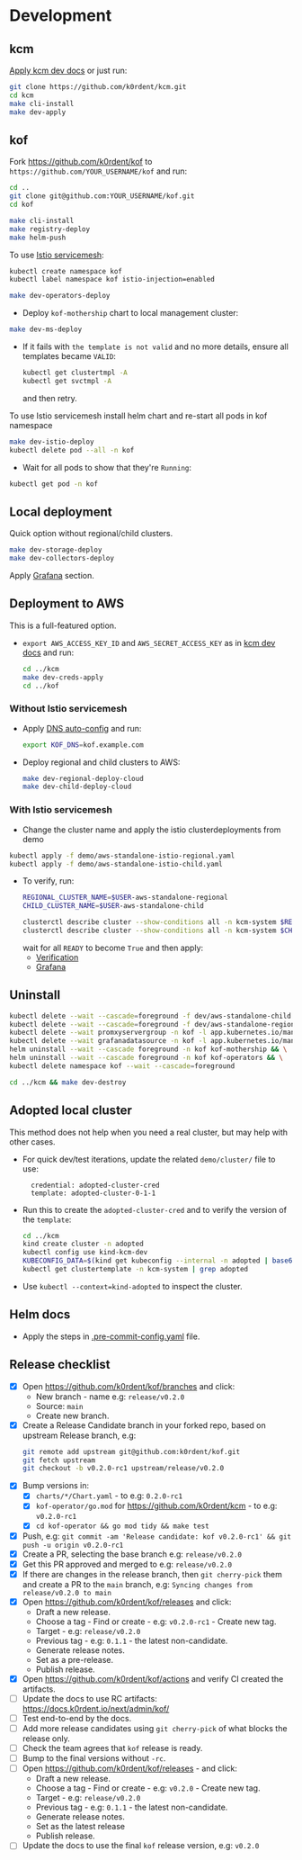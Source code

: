# Development

## kcm

[Apply kcm dev docs](https://github.com/k0rdent/kcm/blob/main/docs/dev.md) or just run:

```bash
git clone https://github.com/k0rdent/kcm.git
cd kcm
make cli-install
make dev-apply
```

## kof

Fork https://github.com/k0rdent/kof to `https://github.com/YOUR_USERNAME/kof` and run:

```bash
cd ..
git clone git@github.com:YOUR_USERNAME/kof.git
cd kof

make cli-install
make registry-deploy
make helm-push
```

To use [Istio servicemesh](./istio.md):

```bash
kubectl create namespace kof
kubectl label namespace kof istio-injection=enabled
```

```bash
make dev-operators-deploy
```

* Deploy `kof-mothership` chart to local management cluster:
```bash
make dev-ms-deploy
```

* If it fails with `the template is not valid` and no more details,
  ensure all templates became `VALID`:
  ```bash
  kubectl get clustertmpl -A
  kubectl get svctmpl -A
  ```
  and then retry.


To use Istio servicemesh install helm chart and re-start all pods in kof namespace
```bash
make dev-istio-deploy
kubectl delete pod --all -n kof
```

* Wait for all pods to show that they're `Running`:
```bash
kubectl get pod -n kof
```

## Local deployment

Quick option without regional/child clusters.


```bash
make dev-storage-deploy
make dev-collectors-deploy
```

Apply [Grafana](https://docs.k0rdent.io/next/admin/kof/kof-using/#access-to-grafana) section.

## Deployment to AWS

This is a full-featured option.

* `export AWS_ACCESS_KEY_ID` and `AWS_SECRET_ACCESS_KEY`
  as in [kcm dev docs](https://github.com/k0rdent/kcm/blob/main/docs/dev.md#aws-provider-setup)
  and run:
  ```bash
  cd ../kcm
  make dev-creds-apply
  cd ../kof
  ```

### Without Istio servicemesh

* Apply [DNS auto-config](https://docs.k0rdent.io/next/admin/kof/kof-install/#dns-auto-config) and run:
  ```bash
  export KOF_DNS=kof.example.com
  ```

* Deploy regional and child clusters to AWS:
  ```bash
  make dev-regional-deploy-cloud
  make dev-child-deploy-cloud
  ```

### With Istio servicemesh

* Change the cluster name and apply the istio clusterdeployments from demo

```bash
kubectl apply -f demo/aws-standalone-istio-regional.yaml
kubectl apply -f demo/aws-standalone-istio-child.yaml
```

* To verify, run:
  ```bash
  REGIONAL_CLUSTER_NAME=$USER-aws-standalone-regional
  CHILD_CLUSTER_NAME=$USER-aws-standalone-child

  clusterctl describe cluster --show-conditions all -n kcm-system $REGIONAL_CLUSTER_NAME
  clusterctl describe cluster --show-conditions all -n kcm-system $CHILD_CLUSTER_NAME
  ```
  wait for all `READY` to become `True` and then apply:
  * [Verification](https://docs.k0rdent.io/next/admin/kof/kof-verification/)
  * [Grafana](https://docs.k0rdent.io/next/admin/kof/kof-using/#access-to-grafana)

## Uninstall

```bash
kubectl delete --wait --cascade=foreground -f dev/aws-standalone-child.yaml && \
kubectl delete --wait --cascade=foreground -f dev/aws-standalone-regional.yaml && \
kubectl delete --wait promxyservergroup -n kof -l app.kubernetes.io/managed-by=kof-operator && \
kubectl delete --wait grafanadatasource -n kof -l app.kubernetes.io/managed-by=kof-operator && \
helm uninstall --wait --cascade foreground -n kof kof-mothership && \
helm uninstall --wait --cascade foreground -n kof kof-operators && \
kubectl delete namespace kof --wait --cascade=foreground

cd ../kcm && make dev-destroy
```

## Adopted local cluster

This method does not help when you need a real cluster, but may help with other cases.

* For quick dev/test iterations, update the related `demo/cluster/` file to use:
  ```
    credential: adopted-cluster-cred
    template: adopted-cluster-0-1-1
  ```

* Run this to create the `adopted-cluster-cred`
  and to verify the version of the `template`:
  ```bash
  cd ../kcm
  kind create cluster -n adopted
  kubectl config use kind-kcm-dev
  KUBECONFIG_DATA=$(kind get kubeconfig --internal -n adopted | base64 -w 0) make dev-adopted-creds
  kubectl get clustertemplate -n kcm-system | grep adopted
  ```

* Use `kubectl --context=kind-adopted` to inspect the cluster.

## Helm docs

* Apply the steps in [.pre-commit-config.yaml](../.pre-commit-config.yaml) file.

## Release checklist

* [x] Open https://github.com/k0rdent/kof/branches and click:
  * New branch - name e.g: `release/v0.2.0`
  * Source: `main`
  * Create new branch.
* [x] Create a Release Candidate branch in your forked repo,
  based on upstream Release branch, e.g:
  ```bash
  git remote add upstream git@github.com:k0rdent/kof.git
  git fetch upstream
  git checkout -b v0.2.0-rc1 upstream/release/v0.2.0
  ```
* [x] Bump versions in:
  * [x] `charts/*/Chart.yaml` - to e.g: `0.2.0-rc1`
  * [x] `kof-operator/go.mod` for https://github.com/k0rdent/kcm - to e.g: `v0.2.0-rc1`
  * [x] `cd kof-operator && go mod tidy && make test`
* [x] Push, e.g: `git commit -am 'Release candidate: kof v0.2.0-rc1' && git push -u origin v0.2.0-rc1`
* [x] Create a PR, selecting the base branch e.g: `release/v0.2.0`
* [x] Get this PR approved and merged to e.g: `release/v0.2.0`
* [x] If there are changes in the release branch,
  then `git cherry-pick` them and create a PR to the `main` branch,
  e.g: `Syncing changes from release/v0.2.0 to main`
* [x] Open https://github.com/k0rdent/kof/releases and click:
  * Draft a new release.
  * Choose a tag - Find or create - e.g: `v0.2.0-rc1` - Create new tag.
  * Target - e.g: `release/v0.2.0`
  * Previous tag - e.g: `0.1.1` - the latest non-candidate.
  * Generate release notes.
  * Set as a pre-release.
  * Publish release.
* [x] Open https://github.com/k0rdent/kof/actions and verify CI created the artifacts.
* [ ] Update the docs to use RC artifacts: https://docs.k0rdent.io/next/admin/kof/
* [ ] Test end-to-end by the docs.
* [ ] Add more release candidates using `git cherry-pick` of what blocks the release only.
* [ ] Check the team agrees that `kof` release is ready.
* [ ] Bump to the final versions without `-rc`.
* [ ] Open https://github.com/k0rdent/kof/releases - and click:
  * Draft a new release.
  * Choose a tag - Find or create - e.g: `v0.2.0` - Create new tag.
  * Target - e.g: `release/v0.2.0`
  * Previous tag - e.g: `0.1.1` - the latest non-candidate.
  * Generate release notes.
  * Set as the latest release
  * Publish release.
* [ ] Update the docs to use the final `kof` release version, e.g: `v0.2.0`
